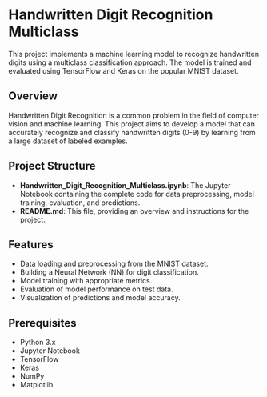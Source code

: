 # Handwritten Digit Recognition Multiclass

This project implements a machine learning model to recognize handwritten digits using a multiclass classification approach. The model is trained and evaluated using TensorFlow and Keras on the popular MNIST dataset.

## Overview

Handwritten Digit Recognition is a common problem in the field of computer vision and machine learning. This project aims to develop a model that can accurately recognize and classify handwritten digits (0-9) by learning from a large dataset of labeled examples.

## Project Structure

- **Handwritten_Digit_Recognition_Multiclass.ipynb**: The Jupyter Notebook containing the complete code for data preprocessing, model training, evaluation, and predictions.
- **README.md**: This file, providing an overview and instructions for the project.

## Features

- Data loading and preprocessing from the MNIST dataset.
- Building a Neural Network (NN) for digit classification.
- Model training with appropriate metrics.
- Evaluation of model performance on test data.
- Visualization of predictions and model accuracy.

## Prerequisites

- Python 3.x
- Jupyter Notebook
- TensorFlow
- Keras
- NumPy
- Matplotlib

